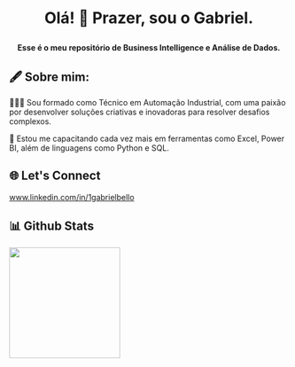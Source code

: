 # <p align = "center">Olá! 👋 Prazer, sou o Gabriel.
#### <p align = "center">Esse é o meu repositório de Business Intelligence e Análise de Dados.

## 🖋️ Sobre mim:

👨🏼‍🎓 Sou formado como Técnico em Automação Industrial, com uma paixão por desenvolver soluções criativas e inovadoras para resolver desafios complexos.

📘 Estou me capacitando cada vez mais em ferramentas como Excel, Power BI, além de linguagens como Python e SQL.

## 🌐 Let's Connect

www.linkedin.com/in/1gabrielbello

## 📊 Github Stats

<a href="https://github.com/1-Gabriel-Bello/github-readme-stats">
  <img height=200 align="center" src="https://github-readme-stats.vercel.app/api?username=1-Gabriel-Bello&show_icons=true&theme=transparent" />
</a>
